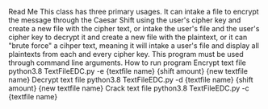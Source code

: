 Read Me
This class has three primary usages. It can intake a file to encrypt the message through the Caesar Shift using the user's cipher key and create a new file with the cipher text, or intake the user's file and the user's cipher key to decrypt it and create a new file with the plaintext, or it can "brute force" a cihper text, meaning it will intake a user's file and display all plaintexts from each and every cipher key. This program must be used through command line arguments.
How to run program
Encrypt text file
python3.8 TextFileEDC.py -e {textfile name} {shift amount} {new textfile name}
Decrypt text file
python3.8 TextFileEDC.py -d {textfile name} {shift amount} {new textfile name}
Crack text file
python3.8 TextFileEDC.py -c {textfile name}
